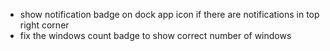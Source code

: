 - show notification badge on dock app icon if there are notifications in top right corner
- fix the windows count badge to show correct number of windows
